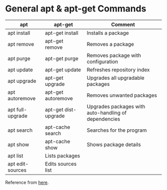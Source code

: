 # General apt & apt-get Commands

| apt | apt-get | Comment |
| --- | --- | --- |
| apt install | apt-get install | Installs a package |
| apt remove | apt-get remove | Removes a package |
| apt purge | apt-get purge | Removes package with configuration |
| apt update | apt-get update | Refreshes repository index |
| apt upgrade | apt-get upgrade | Upgrades all upgradable packages |
| apt autoremove | apt-get autoremove | Removes unwanted packages |
| apt full-upgrade | apt-get dist-upgrade | Upgrades packages with auto-handling of dependencies |
| apt search | apt-cache search | Searches for the program |
| apt show | apt-cache show | Shows package details |
| apt list | Lists packages |
| apt edit-sources | Edits sources list |

Reference from [here](https://itsfoss.com/apt-vs-apt-get-difference/).